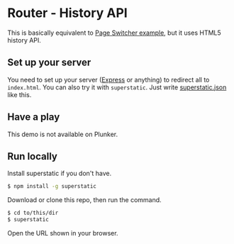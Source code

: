 # Router - History API

This is basically equivalent to [Page Switcher example](../router-page-switcher/), but it uses HTML5 history API.

## Set up your server

You need to set up your server ([Express](http://expressjs.com/) or anything) to redirect all to `index.html`. You can also try it with `superstatic`. Just write [superstatic.json](superstatic.json) like this.

## Have a play

This demo is not available on Plunker.

## Run locally

Install superstatic if you don't have.

```bash
$ npm install -g superstatic
```

Download or clone this repo, then run the command.

```bash
$ cd to/this/dir
$ superstatic
```

Open the URL shown in your browser.
